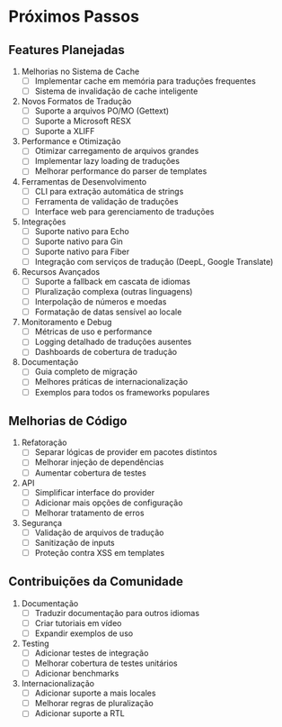 # Próximos Passos

## Features Planejadas

1. Melhorias no Sistema de Cache
   - [ ] Implementar cache em memória para traduções frequentes
   - [ ] Sistema de invalidação de cache inteligente

2. Novos Formatos de Tradução
   - [ ] Suporte a arquivos PO/MO (Gettext)
   - [ ] Suporte a Microsoft RESX
   - [ ] Suporte a XLIFF

3. Performance e Otimização
   - [ ] Otimizar carregamento de arquivos grandes
   - [ ] Implementar lazy loading de traduções
   - [ ] Melhorar performance do parser de templates

4. Ferramentas de Desenvolvimento
   - [ ] CLI para extração automática de strings
   - [ ] Ferramenta de validação de traduções
   - [ ] Interface web para gerenciamento de traduções

5. Integrações
   - [ ] Suporte nativo para Echo
   - [ ] Suporte nativo para Gin
   - [ ] Suporte nativo para Fiber
   - [ ] Integração com serviços de tradução (DeepL, Google Translate)

6. Recursos Avançados
   - [ ] Suporte a fallback em cascata de idiomas
   - [ ] Pluralização complexa (outras linguagens)
   - [ ] Interpolação de números e moedas
   - [ ] Formatação de datas sensível ao locale

7. Monitoramento e Debug
   - [ ] Métricas de uso e performance
   - [ ] Logging detalhado de traduções ausentes
   - [ ] Dashboards de cobertura de tradução

8. Documentação
   - [ ] Guia completo de migração
   - [ ] Melhores práticas de internacionalização
   - [ ] Exemplos para todos os frameworks populares

## Melhorias de Código

1. Refatoração
   - [ ] Separar lógicas de provider em pacotes distintos
   - [ ] Melhorar injeção de dependências
   - [ ] Aumentar cobertura de testes

2. API
   - [ ] Simplificar interface do provider
   - [ ] Adicionar mais opções de configuração
   - [ ] Melhorar tratamento de erros

3. Segurança
   - [ ] Validação de arquivos de tradução
   - [ ] Sanitização de inputs
   - [ ] Proteção contra XSS em templates

## Contribuições da Comunidade

1. Documentação
   - [ ] Traduzir documentação para outros idiomas
   - [ ] Criar tutoriais em vídeo
   - [ ] Expandir exemplos de uso

2. Testing
   - [ ] Adicionar testes de integração
   - [ ] Melhorar cobertura de testes unitários
   - [ ] Adicionar benchmarks

3. Internacionalização
   - [ ] Adicionar suporte a mais locales
   - [ ] Melhorar regras de pluralização
   - [ ] Adicionar suporte a RTL
